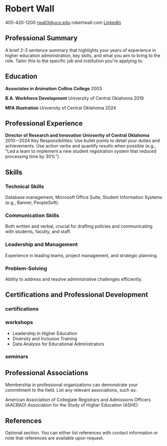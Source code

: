  
# Robert Wall

405-420-1200
rwall3@uco.edu
robertwall.com
[LinkedIn](https://www.linkedin.com/in/robert-wall-8b115513/)

## Professional Summary

A brief 2-3 sentence summary that highlights your years of experience in higher education administration, key skills, and what you aim to bring to the role. Tailor this to the specific job and institution you're applying to.

## Education

**Associates in Animation**
**Collins College**
2003

**B.A. Workforce Development**
University of Central Oklahoma
2019

**MFA Illustration**
University of Central Oklahoma
2024

## Professional Experience

**Director of Research and Innovation**
**Univserity of Central Oklahoma**
2010--2024
Key Responsibilities: Use bullet points to detail your duties and achievements. Use action verbs and quantify results when possible (e.g., "Led a team to implement a new student registration system that reduced processing time by 30%").

## Skills

### Technical Skills

Database management, Microsoft Office Suite, Student Information Systems (e.g., Banner, PeopleSoft).

### Communication Skills

Both written and verbal, crucial for drafting policies and communicating with students, faculty, and staff.

### Leadership and Management

Experience in leading teams, project management, and strategic planning.

### Problem-Solving

Ability to address and resolve administrative challenges efficiently.

## Certifications and Professional Development

### certifications

### workshops

- Leadership in Higher Education
- Diversity and Inclusion Training
- Data Analysis for Educational Administrators

### seminars

## Professional Associations

Membership in professional organizations can demonstrate your commitment to the field. List any relevant associations, such as:

American Association of Collegiate Registrars and Admissions Officers (AACRAO)
Association for the Study of Higher Education (ASHE)

## References

Optional section. You can either list references with contact information or note that references are available upon request.
